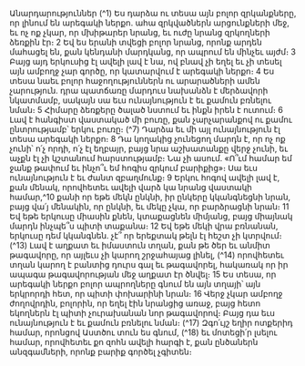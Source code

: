 
Անարդարություններ
(^1) Ես դարձա ու տեսա այն բոլոր զրկանքները, որ լինում են արեգակի ներքո. ահա զրկվածներն արցունքների մեջ, եւ
ոչ ոք չկար, որ մխիթարեր նրանց, եւ ուժը նրանց զրկողների ձեռքին էր։ 2 Եվ ես երանի տվեցի բոլոր նրանց, որոնք արդեն
մահացել են, քան կենդանի մարդկանց, որ ապրում են մինչեւ այժմ։ 3 Բայց այդ երկուսից էլ ավելի լավ է նա, ով բնավ չի
եղել եւ չի տեսել այն ամբողջ չար գործը, որ կատարվում է արեգակի ներքո։ 4 Ես տեսա նաեւ բոլոր հաջողություններն ու
արարածների ամեն չարություն. դրա պատճառը մարդուս նախանձն է մերձավորի նկատմամբ, սակայն սա եւս
ունայնություն է եւ քամուն բռնելու նման։ 5 Հիմարը ձեռքերը ծալած նստում եւ ինքն իրեն է ուտում։ 6 Լավ է հանգիստ
վաստակած մի բուռը, քան չարչարանքով ու քամու ընտրությամբ՝ երկու բուռը։
(^7) Դարձա եւ մի այլ ունայնություն էլ տեսա արեգակի ներքո։ 8 Դա կողակից չունեցող մարդն է, որ ոչ ոք չունի՝ ո՛չ որդի,
ո՛չ էլ եղբայր, բայց նրա աշխատանքը վերջ չունի, եւ աչքն էլ չի կշտանում հարստությամբ։ Նա չի ասում. «Ո՞ւմ համար եմ
ջանք թափում եւ ինչո՞ւ եմ հոգիս զրկում բարիքից»։ Սա եւս ունայնություն է եւ ժանտ զբաղմունք։ 9 Երկու հոգով ավելի
լավ է, քան մենակ, որովհետեւ ավելի վարձ կա նրանց վաստակի համար,^10 քանի որ եթե մեկն ընկնի, իր ընկերը
կկանգնեցնի նրան, բայց վա՛յ մենակին, որ ընկնի, եւ մեկը չկա, որ բարձրացնի նրան։ 11 Եվ եթե երկուսը միասին քնեն,
կտաքացնեն միմյանց, բայց միայնակ մարդն ինչպե՞ս պիտի տաքանա։ 12 Եվ եթե մեկի վրա բռնանան, երկուսը դեմ
կկանգնեն. չէ՞ որ երեքտակ թելն էլ հեշտ չի կտրվում։
(^13) Լավ է աղքատ եւ իմաստուն տղան, քան թե ծեր եւ անմիտ թագավորը, որ այլեւս չի կարող շրջահայաց լինել,
(^14) որովհետեւ տղան կարող է բանտից դուրս գալ եւ թագավորել, հակառակ որ իր ապագա թագավորության մեջ աղքատ
էր ծնվել։ 15 Ես տեսա, որ արեգակի ներքո բոլոր ապրողները գնում են այն տղայի՝ այն երկրորդի հետ, որ պիտի
փոխարինի նրան։ 16 Վերջ չկար ամբողջ ժողովրդին, բոլորին, որ եղել էին նրանցից առաջ, բայց հետո եկողներն էլ պիտի
չուրախանան նոր թագավորով։ Բայց դա եւս ունայնություն է եւ քամուն բռնելու նման։
(^17) Զգո՛ւյշ եղիր ոտքերիդ համար, որոնցով Աստծու տուն ես գնում, (^18) եւ մոտեցի՛ր լսելու համար, որովհետեւ քո զոհն
ավելի հարգի է, քան ընծաներն անզգամների, որոնք բարիք գործել չգիտեն։
